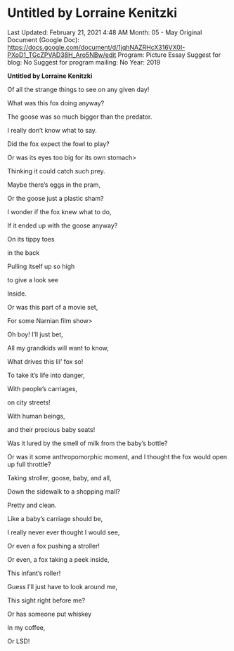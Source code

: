 # Untitled by Lorraine Kenitzki

Last Updated: February 21, 2021 4:48 AM
Month: 05 - May
Original Document (Google Doc): https://docs.google.com/document/d/1jqhNAZRHcX316VX0I-PXoD1_TGcZPVAD38H_Aro5NBw/edit
Program: Picture Essay
Suggest for blog: No
Suggest for program mailing: No
Year: 2019

**Untitled by Lorraine Kenitzki**

Of all the strange things to see on any given day!

What was this fox doing anyway?

The goose was so much bigger than the predator.

I really don’t know what to say.

Did the fox expect the fowl to play?

Or was its eyes too big for its own stomach>

Thinking it could catch such prey.

Maybe there’s eggs in the pram,

Or the goose just a plastic sham?

I wonder if the fox knew what to do,

If it ended up with the goose anyway?

On its tippy toes

in the back

Pulling itself up so high

to give a look see

Inside.

Or was this part of a movie set,

For some Narnian film show>

Oh boy! I’ll just bet,

All my grandkids will want to know,

What drives this lil’ fox so!

To take it’s life into danger,

With people’s carriages,

on city streets!

With human beings,

and their precious baby seats!

Was it lured by the smell of milk from the baby’s bottle?

Or was it some anthropomorphic moment, and I thought the fox would open up full throttle?

Taking stroller, goose, baby, and all,

Down the sidewalk to a shopping mall?

Pretty and clean.

Like a baby’s carriage should be,

I really never ever thought I would see,

Or even a fox pushing a stroller!

Or even, a fox taking a peek inside,

This infant’s roller!

Guess I’ll just have to look around me,

This sight right before me?

Or has someone put whiskey

In my coffee,

Or LSD!